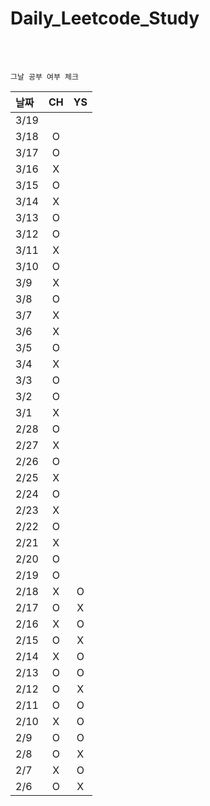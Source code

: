# Daily_Leetcode_Study

<br />
<br />

`그날 공부 여부 체크`

| 날짜   | CH | YS |
|:-----|:--:|:--:|
| 3/19 |    |    |
| 3/18 | O  |    |
| 3/17 | O  |    |
| 3/16 | X  |    |
| 3/15 | O  |    |
| 3/14 | X  |    |
| 3/13 | O  |    |
| 3/12 | O  |    |
| 3/11 | X  |    |
| 3/10 | O  |    |
| 3/9  | X  |    |
| 3/8  | O  |    |
| 3/7  | X  |    |
| 3/6  | X  |    |
| 3/5  | O  |    |
| 3/4  | X  |    |
| 3/3  | O  |    |
| 3/2  | O  |    |
| 3/1  | X  |    |
| 2/28 | O  |    |
| 2/27 | X  |    |
| 2/26 | O  |    |
| 2/25 | X  |    |
| 2/24 | O  |    |
| 2/23 | X  |    |
| 2/22 | O  |    |
| 2/21 | X  |    |
| 2/20 | O  |    |
| 2/19 | O  |    |
| 2/18 | X  | O  |
| 2/17 | O  | X  |
| 2/16 | X  | O  |
| 2/15 | O  | X  |
| 2/14 | X  | O  |
| 2/13 | O  | O  |
| 2/12 | O  | X  |
| 2/11 | O  | O  |
| 2/10 | X  | O  |
| 2/9  | O  | O  |
| 2/8  | O  | X  |
| 2/7  | X  | O  |
| 2/6  | O  | X  |
